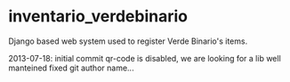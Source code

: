 inventario_verdebinario
=======================

Django based web system used to register Verde Binario's items.

2013-07-18:
    initial commit
    qr-code is disabled, we are looking for a lib well manteined 
    fixed git author name...    
